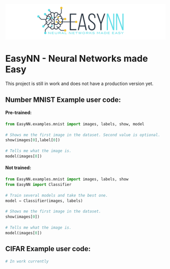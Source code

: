 ![](https://raw.githubusercontent.com/danielwilczak101/EasyNN/media/images/readme_logo.png)

# EasyNN - Neural Networks made Easy

This project is still in work and does not have a production version yet.

## Number MNIST Example user code:

#### Pre-trained:
```Python
from EasyNN.examples.mnist import images, labels, show, model

# Shows me the first image in the dataset. Second value is optional.
show(images[0],label[0])

# Tells me what the image is.
model(images[0])
```

#### Not trained:
```Python
from EasyNN.examples.mnist import images, labels, show
from EasyNN import Classifier

# Train several models and take the best one.
model = Classifier(images, labels)

# Shows me the first image in the dataset.
show(images[0])

# Tells me what the image is.
model(images[0])
```

## CIFAR Example user code:
```Python
# In work currently
```
